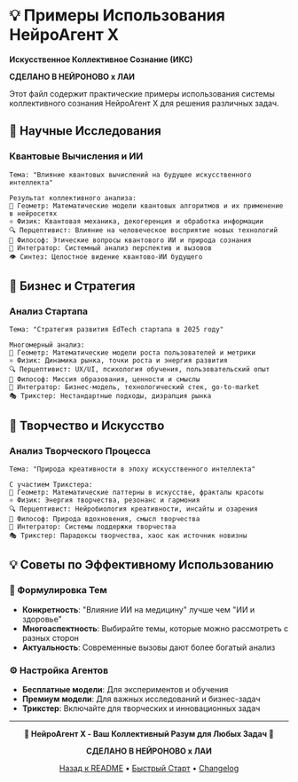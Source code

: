 # 💡 Примеры Использования НейроАгент X

**Искусственное Коллективное Сознание (ИКС)**

**СДЕЛАНО В НЕЙРОНОВО x ЛАИ**

Этот файл содержит практические примеры использования системы коллективного сознания НейроАгент X для решения различных задач.

## 🔬 Научные Исследования

### Квантовые Вычисления и ИИ
```
Тема: "Влияние квантовых вычислений на будущее искусственного интеллекта"

Результат коллективного анализа:
📐 Геометр: Математические модели квантовых алгоритмов и их применение в нейросетях
⚛️ Физик: Квантовая механика, декогеренция и обработка информации
🔍 Перцептивист: Влияние на человеческое восприятие новых технологий
🧠 Философ: Этические вопросы квантового ИИ и природа сознания
🔗 Интегратор: Системный анализ перспектив и вызовов
👁️ Синтез: Целостное видение квантово-ИИ будущего
```

## 🚀 Бизнес и Стратегия

### Анализ Стартапа
```
Тема: "Стратегия развития EdTech стартапа в 2025 году"

Многомерный анализ:
📐 Геометр: Математические модели роста пользователей и метрики
⚛️ Физик: Динамика рынка, точки роста и энергия развития
🔍 Перцептивист: UX/UI, психология обучения, пользовательский опыт
🧠 Философ: Миссия образования, ценности и смыслы
🔗 Интегратор: Бизнес-модель, технологический стек, go-to-market
🎭 Трикстер: Нестандартные подходы, дизрапция рынка
```

## 🎨 Творчество и Искусство

### Анализ Творческого Процесса
```
Тема: "Природа креативности в эпоху искусственного интеллекта"

С участием Трикстера:
📐 Геометр: Математические паттерны в искусстве, фракталы красоты
⚛️ Физик: Энергия творчества, резонанс и гармония
🔍 Перцептивист: Нейробиология креативности, инсайты и озарения
🧠 Философ: Природа вдохновения, смысл творчества
🔗 Интегратор: Системы поддержки творчества
🎭 Трикстер: Парадоксы творчества, хаос как источник новизны
```

## 💡 Советы по Эффективному Использованию

### 🎯 Формулировка Тем
- **Конкретность**: "Влияние ИИ на медицину" лучше чем "ИИ и здоровье"
- **Многоаспектность**: Выбирайте темы, которые можно рассмотреть с разных сторон
- **Актуальность**: Современные вызовы дают более богатый анализ

### ⚙️ Настройка Агентов
- **Бесплатные модели**: Для экспериментов и обучения
- **Премиум модели**: Для важных исследований и бизнес-задач
- **Трикстер**: Включайте для творческих и инновационных задач

---

<div align="center">

**🧠 НейроАгент X - Ваш Коллективный Разум для Любых Задач 🧠**

**СДЕЛАНО В НЕЙРОНОВО x ЛАИ**

[Назад к README](README.md) • [Быстрый Старт](QUICK_START.md) • [Changelog](CHANGELOG.md)

</div> 